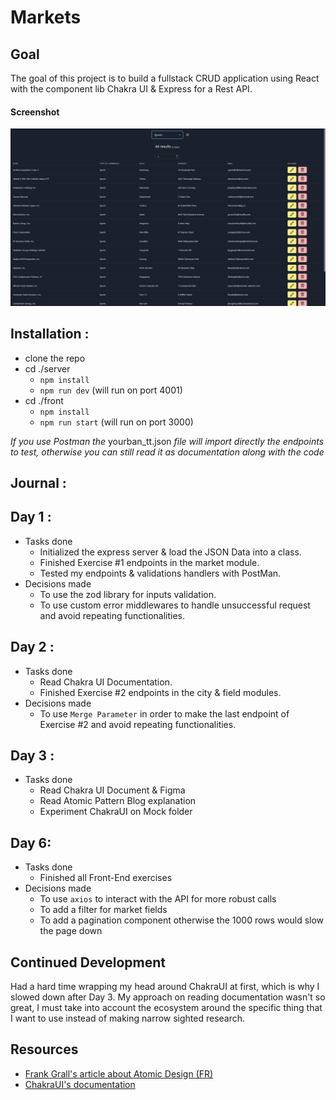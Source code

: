 # Markets

## Goal

The goal of this project is to build a fullstack CRUD application using React with the component lib Chakra UI & Express for a Rest  API.

#### Screenshot

![Home Screenshot](./Capture.png)

## Installation :

- clone the repo
- cd ./server
  - `npm install`
  - `npm run dev` (will run on port 4001)
- cd ./front
  - `npm install`
  - `npm run start` (will run on port 3000)

*If you use Postman the* yourban_tt.json *file will import directly the endpoints to test, otherwise you can still read it as documentation along with the code* 

## Journal :

Day 1 :
-
- Tasks done
  - Initialized the express server & load the JSON Data into a class.
  - Finished Exercise #1 endpoints in the market module.
  - Tested my endpoints & validations handlers with PostMan. 
- Decisions made
  - To use the zod library for inputs validation.
  - To use custom error middlewares to handle unsuccessful request and avoid repeating functionalities.

Day 2 :
- 
- Tasks done
  - Read Chakra UI Documentation.
  - Finished Exercise #2 endpoints in the city & field modules.
- Decisions made
  - To use `Merge Parameter` in order to make the last endpoint of Exercise #2 and avoid repeating functionalities.

Day 3 :
-
- Tasks done
  - Read Chakra UI Document & Figma 
  - Read Atomic Pattern Blog explanation
  - Experiment ChakraUI on Mock folder

Day 6:
-
- Tasks done
  - Finished all Front-End exercises
- Decisions made
  - To use `axios` to interact with the API for more robust calls
  - To add a filter for market fields
  - To add a pagination component otherwise the 1000 rows would slow the page down

## Continued Development

Had a hard time wrapping my head around ChakraUI at first, which is why I slowed down after Day 3. My approach on reading documentation wasn't so great, I must take into account the ecosystem around the specific thing that I want to use instead of making narrow sighted research.

## Resources 

- [Frank Grall's article about Atomic Design (FR)](https://medium.com/@frkgrall/architecturer-un-projet-react-avec-latomic-design-bce9a3e422d0)
- [ChakraUI's documentation](https://chakra-ui.com/getting-started)